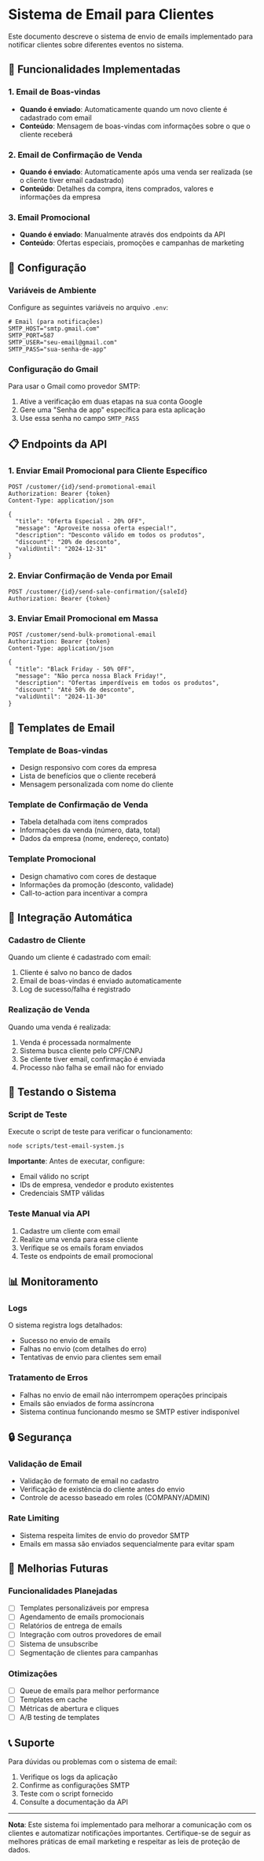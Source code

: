 # Sistema de Email para Clientes

Este documento descreve o sistema de envio de emails implementado para notificar clientes sobre diferentes eventos no sistema.

## 📧 Funcionalidades Implementadas

### 1. Email de Boas-vindas
- **Quando é enviado**: Automaticamente quando um novo cliente é cadastrado com email
- **Conteúdo**: Mensagem de boas-vindas com informações sobre o que o cliente receberá

### 2. Email de Confirmação de Venda
- **Quando é enviado**: Automaticamente após uma venda ser realizada (se o cliente tiver email cadastrado)
- **Conteúdo**: Detalhes da compra, itens comprados, valores e informações da empresa

### 3. Email Promocional
- **Quando é enviado**: Manualmente através dos endpoints da API
- **Conteúdo**: Ofertas especiais, promoções e campanhas de marketing

## 🔧 Configuração

### Variáveis de Ambiente
Configure as seguintes variáveis no arquivo `.env`:

```env
# Email (para notificações)
SMTP_HOST="smtp.gmail.com"
SMTP_PORT=587
SMTP_USER="seu-email@gmail.com"
SMTP_PASS="sua-senha-de-app"
```

### Configuração do Gmail
Para usar o Gmail como provedor SMTP:

1. Ative a verificação em duas etapas na sua conta Google
2. Gere uma "Senha de app" específica para esta aplicação
3. Use essa senha no campo `SMTP_PASS`

## 📋 Endpoints da API

### 1. Enviar Email Promocional para Cliente Específico
```http
POST /customer/{id}/send-promotional-email
Authorization: Bearer {token}
Content-Type: application/json

{
  "title": "Oferta Especial - 20% OFF",
  "message": "Aproveite nossa oferta especial!",
  "description": "Desconto válido em todos os produtos",
  "discount": "20% de desconto",
  "validUntil": "2024-12-31"
}
```

### 2. Enviar Confirmação de Venda por Email
```http
POST /customer/{id}/send-sale-confirmation/{saleId}
Authorization: Bearer {token}
```

### 3. Enviar Email Promocional em Massa
```http
POST /customer/send-bulk-promotional-email
Authorization: Bearer {token}
Content-Type: application/json

{
  "title": "Black Friday - 50% OFF",
  "message": "Não perca nossa Black Friday!",
  "description": "Ofertas imperdíveis em todos os produtos",
  "discount": "Até 50% de desconto",
  "validUntil": "2024-11-30"
}
```

## 🎨 Templates de Email

### Template de Boas-vindas
- Design responsivo com cores da empresa
- Lista de benefícios que o cliente receberá
- Mensagem personalizada com nome do cliente

### Template de Confirmação de Venda
- Tabela detalhada com itens comprados
- Informações da venda (número, data, total)
- Dados da empresa (nome, endereço, contato)

### Template Promocional
- Design chamativo com cores de destaque
- Informações da promoção (desconto, validade)
- Call-to-action para incentivar a compra

## 🔄 Integração Automática

### Cadastro de Cliente
Quando um cliente é cadastrado com email:
1. Cliente é salvo no banco de dados
2. Email de boas-vindas é enviado automaticamente
3. Log de sucesso/falha é registrado

### Realização de Venda
Quando uma venda é realizada:
1. Venda é processada normalmente
2. Sistema busca cliente pelo CPF/CNPJ
3. Se cliente tiver email, confirmação é enviada
4. Processo não falha se email não for enviado

## 🧪 Testando o Sistema

### Script de Teste
Execute o script de teste para verificar o funcionamento:

```bash
node scripts/test-email-system.js
```

**Importante**: Antes de executar, configure:
- Email válido no script
- IDs de empresa, vendedor e produto existentes
- Credenciais SMTP válidas

### Teste Manual via API
1. Cadastre um cliente com email
2. Realize uma venda para esse cliente
3. Verifique se os emails foram enviados
4. Teste os endpoints de email promocional

## 📊 Monitoramento

### Logs
O sistema registra logs detalhados:
- Sucesso no envio de emails
- Falhas no envio (com detalhes do erro)
- Tentativas de envio para clientes sem email

### Tratamento de Erros
- Falhas no envio de email não interrompem operações principais
- Emails são enviados de forma assíncrona
- Sistema continua funcionando mesmo se SMTP estiver indisponível

## 🔒 Segurança

### Validação de Email
- Validação de formato de email no cadastro
- Verificação de existência do cliente antes do envio
- Controle de acesso baseado em roles (COMPANY/ADMIN)

### Rate Limiting
- Sistema respeita limites de envio do provedor SMTP
- Emails em massa são enviados sequencialmente para evitar spam

## 🚀 Melhorias Futuras

### Funcionalidades Planejadas
- [ ] Templates personalizáveis por empresa
- [ ] Agendamento de emails promocionais
- [ ] Relatórios de entrega de emails
- [ ] Integração com outros provedores de email
- [ ] Sistema de unsubscribe
- [ ] Segmentação de clientes para campanhas

### Otimizações
- [ ] Queue de emails para melhor performance
- [ ] Templates em cache
- [ ] Métricas de abertura e cliques
- [ ] A/B testing de templates

## 📞 Suporte

Para dúvidas ou problemas com o sistema de email:
1. Verifique os logs da aplicação
2. Confirme as configurações SMTP
3. Teste com o script fornecido
4. Consulte a documentação da API

---

**Nota**: Este sistema foi implementado para melhorar a comunicação com os clientes e automatizar notificações importantes. Certifique-se de seguir as melhores práticas de email marketing e respeitar as leis de proteção de dados.
